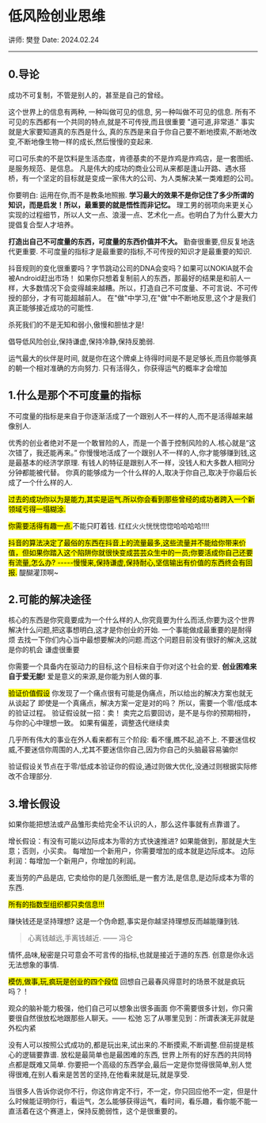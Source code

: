# 低风险创业思维

讲师: 樊登
Date: 2024.02.24

---

## 0.导论

成功不可复制，不管是别人的，甚至是自己的曾经。

这个世界上的信息有两种, 一种叫做可见的信息, 另一种叫做不可见的信息.
所有不可见的东西都有一个共同的特点,就是不可传授,而且很重要
"道可道,非常道."
事实就是大家要知道真的东西是什么, 真的东西是来自于你自己要不断地摸索,不断地改变,不断地像生物一样的成长,然后慢慢的变起来.

可口可乐卖的不是饮料是生活态度，肯德基卖的不是炸鸡是炸鸡店，是一套图纸、是服务规范、是信息。
凡是伟大的成功的商业公司从来都是逢山开路、遇水搭桥，有一个坚定的目标就是变成一家伟大的公司、为人类解决某一类难题的公司。

你要明白: 运用在你,而不是教条地照搬.
**学习最大的效果不是你记住了多少所谓的知识，而是启发！所以，最重要的就是悟性而非记忆。**
理工男的弱项向来更关心实现的过程细节，所以人文一点、浪漫一点、艺术化一点。也明白了为什么要大力提倡复合型人才培养。

**打造出自己不可度量的东西，可度量的东西价值并不大。**
勤奋很重要,但反复地迭代更重要.
不可度量的指标才是最重要的指标,不可传授的知识才是最重要的知识.

抖音规则的变化很重要吗？字节跳动公司的DNA会变吗？如果可以NOKIA就不会被Android赶出市场！
如果你只想着复制前人的东西，那最好的结果是和前人一样，大多数情况下会变得越来越糟。所以，打造自己不可度量、不可言说、不可传授的部分，才有可能超越前人。
在"做"中学习,在"做"中不断地反思,这个才是我们真正能够接近成功的可能性.

杀死我们的不是无知和弱小,傲慢和胆怯才是!

倡导低风险创业,保持谦虚,保持冷静,保持反脆弱.

运气最大的伙伴是时间, 就是你在这个牌桌上待得时间是不是足够长,而且你能够真的朝一个相对准确的方向努力.
只有活得久，你获得运气的概率才会增加

## 1.什么是那个不可度量的指标

不可度量的指标是来自于你逐渐活成了一个跟别人不一样的人,而不是活得越来越像别人.

优秀的创业者绝对不是一个敢冒险的人，而是一个善于控制风险的人.核心就是“这次错了，我还能再来。”
你慢慢地活成了一个跟别人不一样的人,你才能够赚到钱,这是最基本的经济学原理.
有钱人的特征是跟别人不一样，没钱人和大多数人相同分分钟都能被代替。
你真的能够成为一个什么样的人,取决于你自己,取决于你最后长成了一个什么样的人.

<mark>过去的成功你以为是能力,其实是运气.所以你会看到那些曾经的成功者跨入一个新领域亏得一塌糊涂.</mark>

<mark>你需要活得有趣一点.</mark>不能只盯着钱. 红红火火恍恍惚惚哈哈哈哈!!!!

<mark>抖音的算法决定了最俗的东西在抖音上的流量最多,这些流量并不能给你带来价值，但如果你踏入这个陷阱你就很快变成芸芸众生中的一员;你要活成你自己还要有流量,怎么办? -----慢慢来,保持谦虚,保持耐心,坚信输出有价值的东西终会有回报.</mark>
醍醐灌顶啊~

## 2.可能的解决途径

核心的东西是你究竟要成为一个什么样的人,你究竟要为什么而活,你要为这个世界解决什么问题,把这事想明白,这才是你创业的开始.
一个事能做成最重要的是耐得烦
去找一下你们内心当中最想要解决的问题.而这个问题目前没有很好的解决,这就是你的机会
谦虚很重要

你需要一个具备内在驱动力的目标,这个目标来自于你对这个社会的爱.
**创业困难来自于爱无能!**
爱是意义的来源,是你能为别人做的事.

<mark>验证价值假设</mark>
你发现了一个痛点很有可能是伪痛点，所以给出的解决方案也就无从谈起了
即使是一个真痛点，解决方案一定是对的吗？
所以，需要一个零/低成本的验证过程。
验证假设就一招：卖！
卖完之后要回访，是不是与你的预期相符，与你的心中理想一致。
如果有偏差，调整迭代继续卖

几乎所有伟大的事业在外人看来都有三个阶段: 看不懂,瞧不起,追不上.
不要迷信权威,不要迷信你周围的人,尤其不要迷信你自己,因为你自己的头脑最容易骗你!

验证假设关节点在于零/低成本验证你的假设,通过则做大优化,没通过则根据实际修改不合理部分.

## 3.增长假设

如果你能把想法或产品雏形卖给完全不认识的人，那么这件事就有点靠谱了。

增长假设：有没有可能以边际成本为零的方式快速推进?
如果能做到，那就是大生意；否则，小买卖。
每增加一个新用户，你需要增加的成本就是边际成本。
边际利润：每增加一个新用户，你增加的利润。

麦当劳的产品是店, 它卖给你的是几张图纸,是一套方法,是信息,是边际成本为零的东西.

<mark>所有的指数型组织都只卖信息!!!</mark>

赚快钱还是坚持理想? 这是一个伪命题,事实是你越坚持理想反而越能赚到钱.

> 心离钱越远,手离钱越近. —— 冯仑

情怀,品味,秘密是只可意会不可言传的指标,也就是接近于道的东西.
创意是你永远无法想象的事情.

<mark>模仿,做事,玩,疯玩是创业的四个段位</mark>
回想自己最春风得意时的场景不就是疯玩吗？！

观众的脑补能力极强，他们自己可以想象出很多画面
你不需要很多计划，你只需要很自然很放松地跟那些人聊天。—— 松弛
忘了从哪里见到：所谓表演无非就是外松内紧

没有人可以按照公式成功的,都是玩出来,试出来的.不断摸索,不断调整.但前提是核心的逻辑要靠谱.
放松是最简单也是最困难的东西, 世界上所有的好东西的共同特点都是既难又简单.
你要把一个高级的东西学会,最后一定是你觉得很简单,别人觉得很难,在别人看来是苦苦的坚持,在他看来就是玩,就是享受.

当很多人告诉你说你不行，你这你肯定不行，不一定，你只回应他不一定，但是什么时候能证明你行，看运气，怎么能够获得运气，看时间，看乐趣，看你能不能一直活着在这个赛道上，保持反脆弱性，这个是很重要的。
